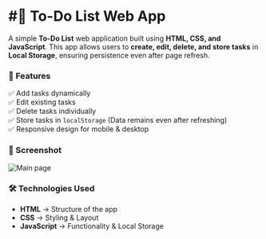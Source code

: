 # #📝 To-Do List Web App

A simple **To-Do List** web application built using **HTML, CSS, and JavaScript**. This app allows users to **create, edit, delete, and store tasks** in **Local Storage**, ensuring persistence even after page refresh.

### 🚀 Features
✅ Add tasks dynamically  
✅ Edit existing tasks  
✅ Delete tasks individually  
✅ Store tasks in `localStorage` (Data remains even after refreshing)  
✅ Responsive design for mobile & desktop  

### 📸 Screenshot
![Main page](https://github.com/user-attachments/assets/8db6f10e-8a36-4117-8289-20dbd12b02a2)

### 🛠️ Technologies Used
- **HTML** → Structure of the app  
- **CSS** → Styling & Layout  
- **JavaScript** → Functionality & Local Storage  
